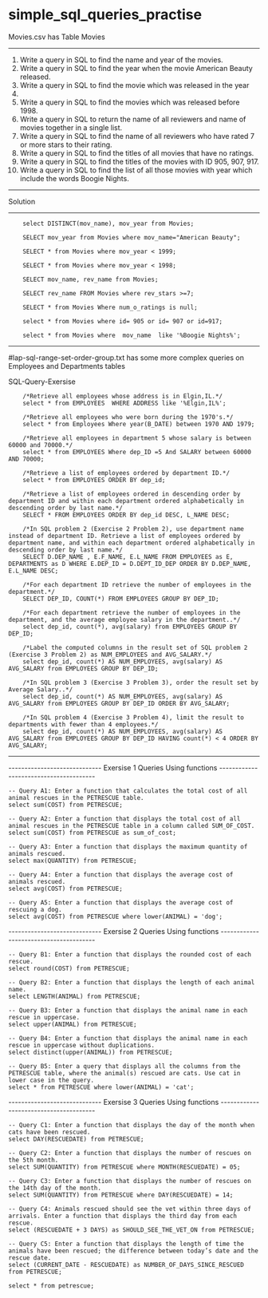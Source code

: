 
# simple_sql_queries_practise
Movies.csv has Table Movies
********************************************************************************
1. Write a query in SQL to find the name and year of the movies.
2. Write a query in SQL to find the year when the movie American Beauty
released.
3. Write a query in SQL to find the movie which was released in the year
1999.
4. Write a query in SQL to find the movies which was released before 1998. 
5. Write a query in SQL to return the name of all reviewers and name of
movies together in a single list.
6. Write a query in SQL to find the name of all reviewers who have rated 7 or
more stars to their rating.
7. Write a query in SQL to find the titles of all movies that have no ratings.
8. Write a query in SQL to find the titles of the movies with ID 905, 907, 917.
9. Write a query in SQL to find the list of all those movies with year which
include the words Boogie Nights.

************************************************************************
Solution
************************************************************************

        select DISTINCT(mov_name), mov_year from Movies;

        SELECT mov_year from Movies where mov_name="American Beauty";

        SELECT * from Movies where mov_year < 1999;

        SELECT * from Movies where mov_year < 1998;

        SELECT mov_name, rev_name from Movies;

        SELECT rev_name FROM Movies where rev_stars >=7;

        SELECT * from Movies Where num_o_ratings is null;

        select * from Movies where id= 905 or id= 907 or id=917;

        select * from Movies where  mov_name  like '%Boogie Nights%';


*****************************************************************************************************


#lap-sql-range-set-order-group.txt has some more complex queries on Employees and Departments tables


SQL-Query-Exersise


        /*Retrieve all employees whose address is in Elgin,IL.*/
        select * from EMPLOYEES  WHERE ADDRESS like '%Elgin,IL%';

        /*Retrieve all employees who were born during the 1970's.*/
        select * from Employees Where year(B_DATE) between 1970 AND 1979;

        /*Retrieve all employees in department 5 whose salary is between 60000 and 70000.*/
        select * from EMPLOYEES Where dep_ID =5 And SALARY between 60000 AND 70000;

        /*Retrieve a list of employees ordered by department ID.*/
        select * from EMPLOYEES ORDER BY dep_id;

        /*Retrieve a list of employees ordered in descending order by department ID and within each department ordered alphabetically in descending order by last name.*/
        SELECT * FROM EMPLOYEES ORDER BY dep_id DESC, L_NAME DESC;

        /*In SQL problem 2 (Exercise 2 Problem 2), use department name instead of department ID. Retrieve a list of employees ordered by department name, and within each department ordered alphabetically in descending order by last name.*/
        SELECT D.DEP_NAME , E.F_NAME, E.L_NAME FROM EMPLOYEES as E, DEPARTMENTS as D WHERE E.DEP_ID = D.DEPT_ID_DEP ORDER BY D.DEP_NAME, E.L_NAME DESC;

        /*For each department ID retrieve the number of employees in the department.*/
        SELECT DEP_ID, COUNT(*) FROM EMPLOYEES GROUP BY DEP_ID;

        /*For each department retrieve the number of employees in the department, and the average employee salary in the department..*/
        select dep_id, count(*), avg(salary) from EMPLOYEES GROUP BY DEP_ID;

        /*Label the computed columns in the result set of SQL problem 2 (Exercise 3 Problem 2) as NUM_EMPLOYEES and AVG_SALARY.*/
        select dep_id, count(*) AS NUM_EMPLOYEES, avg(salary) AS AVG_SALARY from EMPLOYEES GROUP BY DEP_ID;

        /*In SQL problem 3 (Exercise 3 Problem 3), order the result set by Average Salary..*/
        select dep_id, count(*) AS NUM_EMPLOYEES, avg(salary) AS AVG_SALARY from EMPLOYEES GROUP BY DEP_ID ORDER BY AVG_SALARY;

        /*In SQL problem 4 (Exercise 3 Problem 4), limit the result to departments with fewer than 4 employees.*/
        select dep_id, count(*) AS NUM_EMPLOYEES, avg(salary) AS AVG_SALARY from EMPLOYEES GROUP BY DEP_ID HAVING count(*) < 4 ORDER BY AVG_SALARY;



****************************************************************************************************
----------------------------- Exersise 1 Queries Using functions ---------------------------------------

    -- Query A1: Enter a function that calculates the total cost of all animal rescues in the PETRESCUE table.
    select sum(COST) from PETRESCUE;

    -- Query A2: Enter a function that displays the total cost of all animal rescues in the PETRESCUE table in a column called SUM_OF_COST.
    select sum(COST) from PETRESCUE as sum_of_cost;

    -- Query A3: Enter a function that displays the maximum quantity of animals rescued.
    select max(QUANTITY) from PETRESCUE;

    -- Query A4: Enter a function that displays the average cost of animals rescued.
    select avg(COST) from PETRESCUE;

    -- Query A5: Enter a function that displays the average cost of rescuing a dog.
    select avg(COST) from PETRESCUE where lower(ANIMAL) = 'dog';

----------------------------- Exersise 2 Queries Using functions ---------------------------------------

    -- Query B1: Enter a function that displays the rounded cost of each rescue.
    select round(COST) from PETRESCUE;

    -- Query B2: Enter a function that displays the length of each animal name.
    select LENGTH(ANIMAL) from PETRESCUE;

    -- Query B3: Enter a function that displays the animal name in each rescue in uppercase.
    select upper(ANIMAL) from PETRESCUE;

    -- Query B4: Enter a function that displays the animal name in each rescue in uppercase without duplications.
    select distinct(upper(ANIMAL)) from PETRESCUE;

    -- Query B5: Enter a query that displays all the columns from the PETRESCUE table, where the animal(s) rescued are cats. Use cat in lower case in the query.
    select * from PETRESCUE where lower(ANIMAL) = 'cat';

----------------------------- Exersise 3 Queries Using functions ---------------------------------------

    -- Query C1: Enter a function that displays the day of the month when cats have been rescued.
    select DAY(RESCUEDATE) from PETRESCUE;

    -- Query C2: Enter a function that displays the number of rescues on the 5th month.
    select SUM(QUANTITY) from PETRESCUE where MONTH(RESCUEDATE) = 05;

    -- Query C3: Enter a function that displays the number of rescues on the 14th day of the month.
    select SUM(QUANTITY) from PETRESCUE where DAY(RESCUEDATE) = 14;

    -- Query C4: Animals rescued should see the vet within three days of arrivals. Enter a function that displays the third day from each rescue.
    select (RESCUEDATE + 3 DAYS) as SHOULD_SEE_THE_VET_ON from PETRESCUE;

    -- Query C5: Enter a function that displays the length of time the animals have been rescued; the difference between today’s date and the rescue date.
    select (CURRENT_DATE - RESCUEDATE) as NUMBER_OF_DAYS_SINCE_RESCUED from PETRESCUE;

    select * from petrescue;



